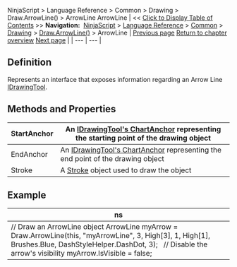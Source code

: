 ﻿
NinjaScript > Language Reference > Common > Drawing > Draw.ArrowLine() > ArrowLine
ArrowLine
| << [Click to Display Table of Contents](arrowline.md) >> **Navigation:**     [NinjaScript](ninjascript.md) > [Language Reference](language_reference_wip.md) > [Common](common.md) > [Drawing](drawing.md) > [Draw.ArrowLine()](draw_arrowline.md) > ArrowLine | [Previous page](draw_arrowline.md) [Return to chapter overview](draw_arrowline.md) [Next page](draw_arrowup.md) |
| --- | --- |
## Definition
Represents an interface that exposes information regarding an Arrow Line [IDrawingTool](idrawingtool.md).
 
## Methods and Properties
| StartAnchor | An [IDrawingTool's ChartAnchor](idrawingtool.htm#chartanchor) representing the starting point of the drawing object |
| --- | --- |
| EndAnchor | An [IDrawingTool's ChartAnchor](idrawingtool.htm#chartanchor) representing the end point of the drawing object |
| Stroke | A [Stroke](stroke_class.md) object used to draw the object |
## 
## 
## Example
| ns |
| --- |
| // Draw an ArrowLine object ArrowLine myArrow = Draw.ArrowLine(this, "myArrowLine", 3, High[3], 1, High[1], Brushes.Blue, DashStyleHelper.DashDot, 3);   // Disable the arrow's visibility myArrow.IsVisible = false; |

